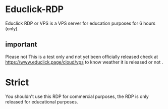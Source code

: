 # Educlick-RDP
Educlick RDP or VPS is a VPS server for education purposes for 6 hours (only).
## important
Please not This is a test only and not yet been officially released check at https://www.educlick.page/cloud/vps to know weather it is released or not .
# Strict
You shouldn't use this RDP for commercial purposes, the RDP is only released for educational purposes.

